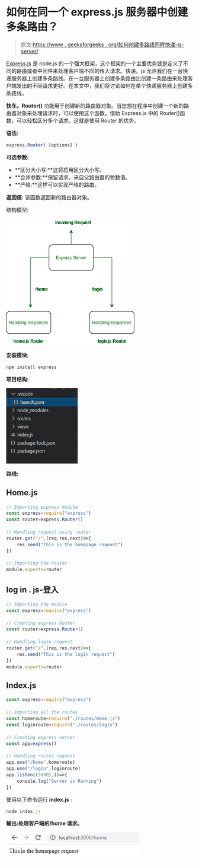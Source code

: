 # 如何在同一个 express.js 服务器中创建多条路由？

> 原文:[https://www . geeksforgeeks . org/如何创建多路线同程快递-js-server/](https://www.geeksforgeeks.org/how-to-create-multiple-routes-in-the-same-express-js-server/)

[Express.js](https://www.geeksforgeeks.org/working-of-express-js-middleware-and-its-benefits/) 是 node.js 的一个强大框架，这个框架的一个主要优势就是定义了不同的路由或者中间件来处理客户端不同的传入请求。快递。js 允许我们在一台快递服务器上创建多条路线。在一台服务器上创建多条路由比创建一条路由来处理客户端发出的不同请求更好。在本文中，我们将讨论如何在单个快递服务器上创建多条路线。

**快车。Router()** 功能用于创建新的路由器对象。当您想在程序中创建一个新的路由器对象来处理请求时，可以使用这个函数。借助 Express.js 中的 Router()函数，可以轻松区分多个请求。这就是使用 Router 的优势。

**语法:**

```js
express.Router( [options] )
```

**可选参数:**

*   **区分大小写:**这将启用区分大小写。
*   **合并参数:**保留请求。来自父路由器的参数值。
*   **严格:**这样可以实现严格的路由。

**返回值:** 该函数返回新的路由器对象。

结构模型:

![](img/dcb602c6916ba58702164e8f0550ffd2.png)

**安装模块:**

```js
npm install express
```

**项目结构:**

![](img/f09bf3bc101970f33ef36a9d7c1a9987.png)

**路线:**

## Home.js

```js
// Importing express module
const express=require("express")
const router=express.Router()

// Handling request using router
router.get("/",(req,res,next)=>{
    res.send("This is the homepage request")
})

// Importing the router
module.exports=router
```

## log in . js-登入

```js
// Importing the module
const express=require("express")

// Creating express Router
const router=express.Router()

// Handling login request
router.get("/",(req,res,next)=>{
    res.send("This is the login request")
})
module.exports=router
```

## Index.js

```js
const express=require("express")

// Importing all the routes
const homeroute=require("./routes/Home.js")
const loginroute=require("./routes/login")

// Creating express server
const app=express()

// Handling routes request
app.use("/home",homeroute)
app.use("/login",loginroute)
app.listen((3000),()=>{
    console.log("Server is Running")
})
```

使用以下命令运行 **index.js** :

```js
node index.js
```

**输出:处理客户端的/home 请求。**

![](img/6877b716c96044bab8f3ead95b688701.png)